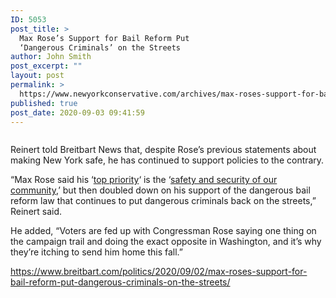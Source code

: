 ```yaml
---
ID: 5053
post_title: >
  Max Rose’s Support for Bail Reform Put
  ‘Dangerous Criminals’ on the Streets
author: John Smith
post_excerpt: ""
layout: post
permalink: >
  https://www.newyorkconservative.com/archives/max-roses-support-for-bail-reform-put-dangerous-criminals-on-the-streets/
published: true
post_date: 2020-09-03 09:41:59
---
```

<!-- wp:image {"id":5054,"sizeSlug":"large"} -->
<figure class="wp-block-image size-large"><img src="https://www.newyorkconservative.com/wp-content/uploads/2020/09/Max-Rose-AP-640x480-1.jpg" alt="" class="wp-image-5054"/></figure>
<!-- /wp:image -->

<!-- wp:paragraph -->
<p>Reinert told Breitbart News that, despite Rose’s previous statements about making New York safe, he has continued to support policies to the contrary.</p>
<!-- /wp:paragraph -->

<!-- wp:paragraph -->
<p>“Max Rose&nbsp;said his ‘<a href="https://www.maxroseforcongress.com/index.php/campaign-issue/supporting-first-responders/" target="_blank" rel="noreferrer noopener">top priority</a>‘ is the ‘<a href="https://www.maxroseforcongress.com/index.php/campaign-issue/supporting-first-responders/" target="_blank" rel="noreferrer noopener">safety and security of our community</a>,’ but then doubled down on his support of the dangerous bail reform law that continues to put dangerous criminals back on the streets,” Reinert said.</p>
<!-- /wp:paragraph -->

<!-- wp:paragraph -->
<p>He added, “Voters are fed up with Congressman Rose saying one thing on the campaign trail and doing the exact opposite in Washington, and it’s why they’re itching to send him home this fall.”</p>
<!-- /wp:paragraph -->

<!-- wp:paragraph -->
<p><a href="https://www.breitbart.com/politics/2020/09/02/max-roses-support-for-bail-reform-put-dangerous-criminals-on-the-streets/">https://www.breitbart.com/politics/2020/09/02/max-roses-support-for-bail-reform-put-dangerous-criminals-on-the-streets/</a></p>
<!-- /wp:paragraph -->